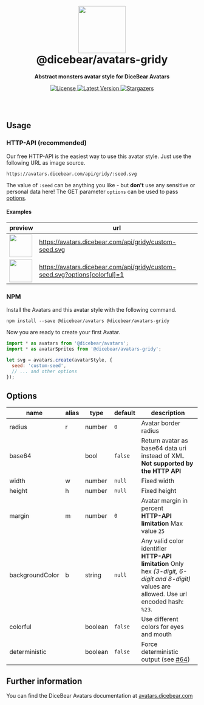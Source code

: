 <br />
<br />

<h1 align="center"><img src="https://avatars.dicebear.com/api/gridy/1.svg" width="124" /> <br />@dicebear/avatars-gridy</h1>
<p align="center"><strong>Abstract monsters avatar style for DiceBear Avatars</strong></p>

<p align="center">
    <a href="https://github.com/dicebear/avatars/blob/master/LICENSE" target="_blank">
        <img src="https://img.shields.io/github/license/dicebear/avatars.svg?style=flat-square" alt="License">
    </a>
    <a href="https://www.npmjs.com/package/@dicebear/avatars-gridy" target="_blank">
        <img src="https://img.shields.io/npm/v/@dicebear/avatars-gridy.svg?style=flat-square" alt="Latest Version">
    </a>
    <a href="https://github.com/dicebear/avatars/stargazers" target="_blank">
        <img src="https://img.shields.io/github/stars/dicebear/avatars?style=flat-square" alt="Stargazers">
    </a>
</p>
<br />
<br />

## Usage

### HTTP-API (recommended)

Our free HTTP-API is the easiest way to use this avatar style. Just use the following URL as image source.

    https://avatars.dicebear.com/api/gridy/:seed.svg

The value of `:seed` can be anything you like - but **don't** use any sensitive or personal data here! The GET parameter
`options` can be used to pass [options](#options).

#### Examples

| preview                                                                                             | url                                                                        |
| --------------------------------------------------------------------------------------------------- | -------------------------------------------------------------------------- |
| <img src="https://avatars.dicebear.com/api/gridy/custom-seed.svg" width="60" />                     | https://avatars.dicebear.com/api/gridy/custom-seed.svg                     |
| <img src="https://avatars.dicebear.com/api/gridy/custom-seed.svg?options[colorful]=1" width="60" /> | https://avatars.dicebear.com/api/gridy/custom-seed.svg?options[colorful]=1 |

### NPM

Install the Avatars and this avatar style with the following command.

    npm install --save @dicebear/avatars @dicebear/avatars-gridy

Now you are ready to create your first Avatar.

```js
import * as avatars from '@dicebear/avatars';
import * as avatarSprites from '@dicebear/avatars-gridy';

let svg = avatars.create(avatarStyle, {
  seed: 'custom-seed',
  // ... and other options
});
```

## Options

| name            | alias | type    | default | description                                                                                                                                       |
| --------------- | ----- | ------- | ------- | ------------------------------------------------------------------------------------------------------------------------------------------------- |
| radius          | r     | number  | `0`     | Avatar border radius                                                                                                                              |
| base64          |       | bool    | `false` | Return avatar as base64 data uri instead of XML <br> **Not supported by the HTTP API**                                                            |
| width           | w     | number  | `null`  | Fixed width                                                                                                                                       |
| height          | h     | number  | `null`  | Fixed height                                                                                                                                      |
| margin          | m     | number  | `0`     | Avatar margin in percent<br> **HTTP-API limitation** Max value `25`                                                                               |
| backgroundColor | b     | string  | `null`  | Any valid color identifier<br> **HTTP-API limitation** Only hex _(3-digit, 6-digit and 8-digit)_ values are allowed. Use url encoded hash: `%23`. |
| colorful        |       | boolean | `false` | Use different colors for eyes and mouth                                                                                                           |
| deterministic   |       | boolean | `false` | Force deterministic output (see [#64](https://github.com/DiceBear/avatars/issues/64))                                                             |

## Further information

You can find the DiceBear Avatars documentation at [avatars.dicebear.com](https://avatars.dicebear.com)
